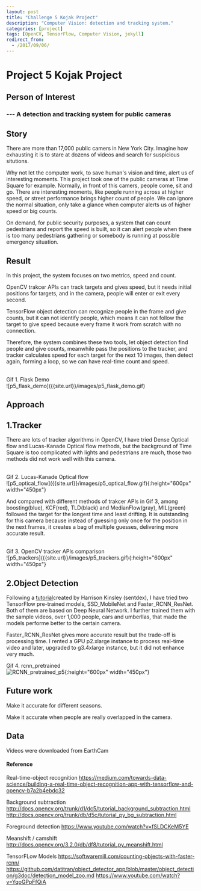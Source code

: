 ```yaml
---
layout: post
title: "Challenge 5 Kojak Project"
description: "Computer Vision: detection and tracking system."
categories: [project]
tags: [OpenCV, TensorFlow, Computer Vision, jekyll]
redirect_from:
  - /2017/09/06/
---
```


# Project 5 Kojak Project 

## Person of Interest

### --- A detection and tracking system for public cameras

## Story
There are more than 17,000 public camers in New York City. Imagine how exhausting it is to stare at dozens of videos and search for suspicious situtions. 

Why not let the computer work, to save human's vision and time, alert us of interesting moments. This project took one of the public cameras at Time Square for example. Normally, in front of this camers, people come, sit and go. There are interesting moments, like people running across at higher speed, or street performance brings higher count of people. We can ignore the normal situation, only take a glance when computer alerts us of higher speed or big counts. 

On demand, for public security purposes, a system that can count pedestrians and report the speed is built, so it can alert people when there is too many pedestrians gathering or somebody is running at possible emergency situation. 

## Result
In this project, the system focuses on two metrics, speed and count. 

OpenCV trakcer APIs can track targets and gives speed, but it needs initial positions for targets, and in the camera, people will enter or exit every second. 

TensorFlow object detection can recognize people in the frame and give counts, but it can not identify people, which means it can not follow the target to give speed because every frame it work from scratch with no connection. 

Therefore, the system combines these two tools, let object detection find people and give counts, meanwhile pass the positions to the tracker, and tracker calculates speed for each target for the next 10 images, then detect again, forming a loop, so we can have real-time count and speed. 

<br>
Gif 1. Flask Demo
<br>
![p5_flask_demo]({{site.url}}/images/p5_flask_demo.gif)

## Approach

## 1.Tracker

There are lots of tracker algorithms in OpenCV, I have tried Dense Optical flow and Lucas-Kanade Optical flow methods, but the background of Time Square is too complicated with lights and pedestrians are much, those two methods did not work well with this camera. 

<br>
Gif 2. Lucas-Kanade Optical flow
<br>
![p5_optical_flow]({{site.url}}/images/p5_optical_flow.gif){:height="600px" width="450px"}

And compared with different methods of trakcer APIs in Gif 3, among boosting(blue), KCF(red), TLD(black) and MedianFlow(gray), MIL(green) followed the target for the longest time and least drifting. It is outstanding for this camera because instead of guessing only once for the position in the next frames, it creates a bag of multiple guesses, delivering more accurate result. 

<br>
Gif 3. OpenCV tracker APIs comparison
<br>
![p5_trackers]({{site.url}}/images/p5_trackers.gif){:height="600px" width="450px"}

 
## 2.Object Detection

Following a <a href="http://www.youtube.com/watch?v=K_mFnvzyLvc">tutorial</a>created by Harrison Kinsley (sentdex), I have tried two TensorFlow pre-trained models, SSD_MobileNet and Faster_RCNN_ResNet. Both of them are based on Deep Neural Network. I further trained them with the sample videos, over 1,000 people, cars and umberllas, that made the models performe better to the certain camera. 

Faster_RCNN_ResNet gives more accurate result but the trade-off is processing time. I rented a GPU p2.xlarge instance to process real-time video and later, upgraded to g3.4xlarge instance, but it did not enhance very much. 

Gif 4. rcnn_pretrained
<br>
![RCNN_pretrained_p5]({{site.url}}/images/p5_rcnn_pretrained.gif){:height="600px" width="450px"}
<br>


## Future work

Make it accurate for different seasons. 

Make it accurate when people are really overlapped in the camera.

## Data
Videos were downloaded from EarthCam

#### Reference
Real-time-object recognition
https://medium.com/towards-data-science/building-a-real-time-object-recognition-app-with-tensorflow-and-opencv-b7a2b4ebdc32

Background subtraction
http://docs.opencv.org/trunk/d1/dc5/tutorial_background_subtraction.html 
http://docs.opencv.org/trunk/db/d5c/tutorial_py_bg_subtraction.html

Foreground detection
https://www.youtube.com/watch?v=fSLDCKeM5YE

Meanshift / camshift
http://docs.opencv.org/3.2.0/db/df8/tutorial_py_meanshift.html

TensorFLow Models
https://softwaremill.com/counting-objects-with-faster-rcnn/
https://github.com/datitran/object_detector_app/blob/master/object_detection/g3doc/detection_model_zoo.md 
https://www.youtube.com/watch?v=YqoGPpFfQiA 